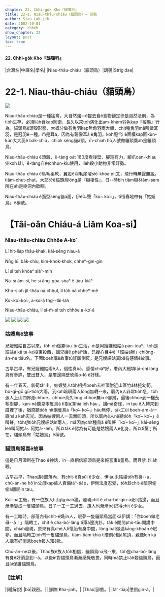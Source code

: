 ```yaml
---
chapter: 22. Chhi-go̍k Kho『鴟鶚科』
title: 22-1. Niau-thâu-chiáu（貓頭鳥）— 鴟鶚
author: Siau Lah-jih
date: 2002-10-01
category: chheh
show_chapter: 22
layout: post
toc: true
---
```


#### 22. Chhi-go̍k Kho『鴟鶚科』


|台灣名|中譯名|學名|
|Niau-thâu-chiáu（貓頭鳥）|鴟鶚|Strigidae|


# 22-1. Niau-thâu-chiáu（貓頭鳥）

![](../too5/22/22-1-1.Niau-thâu-chiáu.jpg)


Niau-thâu-chiáu是一種猛禽，大自然強--ê提去食ê食物鏈定律是自然法則，為tio̍h生存，必須lia̍h食kap防衛，長久以來to̍h演化出am-khàm羽色kap『擬態』行為。貓頭鳥ê頭殼形態，大概分做有角羽kap無角羽兩大類，chit種角羽mā叫做耳羽，是冠羽ê一種，m̄是耳á，因為有親像耳á ê角羽，koh配合i ê面模kap圓kùn-kùn大大蕊ê ba̍k-chiu，chiok sêng貓á頭，m̄-chiah hō͘人號做貓頭鷹a̍h是貓頭鳥。

Niau-thâu-chiáu ê頭殼，ē-tàng oa̍t 180度看後壁，腳短有力，腳爪oan-khiau尖koh lāi，ē-tàng自由chhun-kiu使用，lia̍h殺小動物非常好勢。

Niau-thâu-chiáu ê鳥毛柔軟，翼股ê羽毛尾溜sió-khóa pit叉，飛行時無聲無說，tiām-chut-chut，大部分ê貓頭鳥lóng是『樹棲性』，日--時bih tiàm樹林àm-sàm所在a̍h是樹洞內歇睏。

Niau-thâu-chiáu ê面型sêng貓á面，伊ê叫聲「ko͘~ ko͘~」，tī恒春地帶有「姑嫂鳥」ê稱號。



# 【Tâi-oân Chiáu-á Liām Koa-si】

### **Niau-thâu-chiáu Chhōe A-ko͘**

Lí hit-lia̍p thâu-khak, kài-sêng niau-á

Nn̄g lúi ba̍k-chiu, kim-khok-khok, chheⁿ-gìn-gìn

Lí sī teh khòaⁿ siáⁿ-mih 

Nā-sī àm-sî, he sī âng-gōa-sòaⁿ ê tiàu-kiàⁿ

Khó-sioh ji̍t-thâu nā chhut, lí to̍h ná chheⁿ-mê

Ko͘~ko͘~ko͘~, a-ko͘-á tńg--lâi-lah

Niau-thâu-chiáu, lí sī-m̄-sī teh chhōe a-ko͘-á



![](../too5/22/22-1-2.Niau-thâu-chiáu.jpg)
![](../too5/22/22-1-3.Niau-thâu-chiáu.jpg)
![](../too5/22/22-1-4.Niau-thâu-chiáu.jpg)
![](../too5/22/22-1-5.Niau-thâu-chiáu.jpg)



### 姑嫂鳥ê故事

兄嫂細姑自古以來，to̍h oh做夥tàu-tīn生活，m̄是阿嫂嫌細姑á pān-tōaⁿ，to̍h是細姑á kā ta-ke投東投西，講兄嫂ê pháiⁿ話，兄嫂心目中ê「細姑á猴」chiông-án-ne tiâu名。下面boeh講ê故事tú好顛倒反，是兄嫂細姑真bā有感情ê故事。

古早古早，有兄嫂細姑兩ê人，個性真bā，感情chiâⁿ好，厝內大細項tāi-chì lóng真有參詳，雙出雙入，是厝邊隔壁欣羨o-ló ê好樣。

有一年春天，新筍tăⁿ出，姑嫂雙人to̍h相招boeh去社頂附近山區竹á林挖幼筍，bô-gî-gō͘ gū-tio̍h大雨，到kah暗暝兩人lóng無轉--來，厝內ê人非常tio̍h急，to̍h派人上山四界走chhōe，chhōe真久lóng chhōe無in ê腳跡，最後chhōe到一欉茄苳樹腳，kan-nā聽見兩隻鳥á tī樹á頂hia leh háu 。講mā奇怪，in tau ê人轉來到厝裡了後，猶原聽tio̍h hit兩隻鳥á「ko͘~ ko͘~」háu無停，ta̍k工ùi boeh-àm-á一直háu kah天光。因為姑嫂兩人一去無回頭，所以厝內ê人nā聽tio̍h「ko͘~ ko͘~」ê叫聲，to̍h想tio̍h兄嫂細姑in兩人，mā因為chit種鳥á ê叫聲「ko͘~ ko͘~」kài-sêng leh叫阿姑á~ 阿姑á--leh，所以ta̍k ê認為有可能是姑嫂兩人ê化身，所以tī墾丁所在，貓頭鳥有「姑嫂鳥」ê稱號。




### 貓頭鳥報喜ê故事

這是日月潭所在Thao ê神話，in一直相信貓頭鳥是來報喜事ê靈鳥，而且禁止lia̍h殺。

古早古早，Thao族ê部落內，有chi̍t-ê真súi ê少女，伊iáu未結婚to̍h有身--a，chū-án-ne hō͘ in父母kap族人責備táⁿ-tia̍p，伊無法度忍受，to̍h趁chi̍t-ê暗暝偷偷á離開in tau。

Kúi-nā工後，有一位族人tī山內phah獵，發現chit ê cha-bó͘-gín-á死tī路邊，而且漸漸變成一隻貓頭鳥。日子一工一工過去，族人也漸漸bē記得chit ê少女。

有一工暗時，部落內有chi̍t-ê婦jîn人，眠夢一隻貓頭鳥當面kā伊講：「你boeh做老母--à！」隔轉工，chit ê cha-bó͘-lâng tī潭á邊洗衫，ta̍k ê閒閒phò-tāu開講中間，chiah發現，原來有真chē人tī懷胎有身中間，lóng bat做過kāng-khoán ê眠夢，而且隔轉工to̍h有一隻貓頭鳥，tiām-tiām khiā tī厝前ê樹á尾頂，親像leh kā人講有好消息boeh報人知ê款。

Chū-án-ne以後，Thao族ê族人to̍h相信，貓頭鳥nā飛--來，to̍h是cha-bó͘-lâng有身ê好消息到--à。以後in對貓頭鳥漸漸感覺敬畏，同時mā禁止lia̍h殺貓頭鳥，而且ài保護貓頭鳥。


### 【註解】

|詞|解說|
|bā|親密。|
|腳跡|Kha-jiah。|
|Thao|邵族。|
|táⁿ-tia̍p|懲罰gín-á。|

